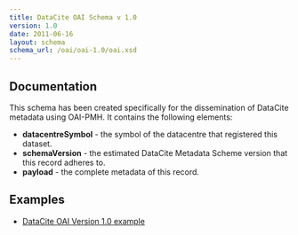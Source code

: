 ```yaml
---
title: DataCite OAI Schema v 1.0
version: 1.0
date: 2011-06-16
layout: schema
schema_url: /oai/oai-1.0/oai.xsd
---
```


## Documentation
This schema has been created specifically for the dissemination of DataCite metadata using OAI-PMH. It contains the following elements:


- **datacentreSymbol** - the symbol of the datacentre that registered this dataset.
- **schemaVersion** - the estimated DataCite Metadata Scheme version that this record adheres to.
- **payload** - the complete metadata of this record.


## Examples

* [DataCite OAI Version 1.0 example](example/oai-sample-1.0.xml)
